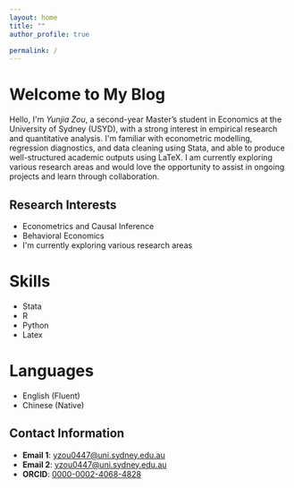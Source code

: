 ```yaml
---
layout: home
title: ""
author_profile: true

permalink: /
---
```


# Welcome to My Blog
Hello, I'm *Yunjia Zou*, a second-year Master’s student in Economics at the University of Sydney (USYD), with a strong interest in empirical research and quantitative analysis. I'm familiar with econometric modelling, regression diagnostics, and data cleaning using Stata, and able to produce well-structured academic outputs using LaTeX. I am currently exploring various research areas and would love the opportunity to assist in ongoing projects and learn through collaboration.

## Research Interests
- Econometrics and Causal Inference
- Behavioral Economics
- I'm currently exploring various research areas

# Skills 
- Stata 
- R 
- Python
- Latex 

# Languages 
- English (Fluent)
- Chinese (Native)

## Contact Information
- **Email 1**: [yzou0447@uni.sydney.edu.au](mailto:yzou0447@uni.sydney.edu.au)
- **Email 2**: [yzou0447@uni.sydney.edu.au](mailto:yzou0447@uni.sydney.edu.au)
- **ORCID**: [0000-0002-4068-4828](https://orcid.org/0000-0002-4068-4828)

